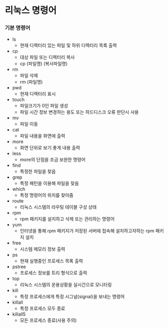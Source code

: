 # 리눅스 명령어

### 기본 명령어

- ls
  - 현재 디렉터리 있는 파일 및 하위 디렉터리 목록 출력
- cp
  - 대상 파일 또는 디렉터리 복사
  - cp (파일명) (복사파일명)
- rm
  - 파일 삭제
  - rm (파일명)
- pwd
  - 현재 디렉터리 표시
- touch
  - 파일크기가 0인 파일 생성
  - 파일 시간 정보 변경하는 용도 또는 하드디스크 오류 판단시 사용
- mv
  - 파일 이동
- cat
  - 파일 내용을 화면에 출력
- more
  - 화면 단위로 보기 좋게 내용 출력
- less
  - more의 단점을 조금 보완한 명령어
- find
  - 특정한 파일을 찾음
- grep
  - 특정 패턴을 이용해 파일을 찾음
- which
  - 특정 명령어의 위치를 찾아줌
- route
  - 리눅스 시스템의 라우팅 테이블 구성 상태
- rpm
  - rpm 패키지를 설치하고 삭제 또는 관리하는 명령어
- yum
  - 인터넷을 통해 rpm 패키지가 저장된 서버에 접속해 설치하고자하는 rpm 패키지 설치
- free
  - 시스템 메모리 정보 출력
- ps
  - 현재 실행중인 프로세스 목록 출력
- pstree
  - 프로세스 정보를 트리 형식으로 출력
- top
  - 리눅스 시스템의 운용상황을 실시간으로 모니터링
- kill
  - 특정 프로세스에게 특정 시그널(signal)을 보내는 명령어
- killall
  - 특정 프로세스 모두 종료
- killall5
  - 모든 프로세스 종료(사용 주의)